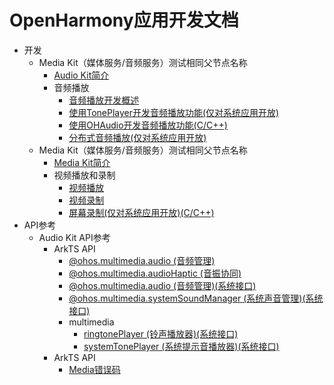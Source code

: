 # OpenHarmony应用开发文档

- 开发
  - Media Kit（媒体服务/音频服务）测试相同父节点名称
    - [Audio Kit简介](onlyfortest/media/audio/audio-kit-intro.md)
    - 音频播放
      - [音频播放开发概述](onlyfortest/media/audio/audio-playback-overview.md)
      <!--Del-->
      - [使用TonePlayer开发音频播放功能(仅对系统应用开放)](onlyfortest/media/audio/using-toneplayer-for-playback.md)
      <!--DelEnd-->
      - [使用OHAudio开发音频播放功能(C/C++)](onlyfortest/media/audio/using-ohaudio-for-playback.md)
      <!--Del-->
      - [分布式音频播放(仅对系统应用开放)](onlyfortest/media/audio/distributed-audio-playback.md)
      <!--DelEnd-->
  - Media Kit（媒体服务/音频服务）测试相同父节点名称
    - [Media Kit简介](onlyfortest/media/media/media-kit-intro.md)
    - 视频播放和录制
      - [视频播放](onlyfortest/media/media/video-playback.md)
      - [视频录制](onlyfortest/media/media/video-recording.md)
      <!--Del-->
      - [屏幕录制(仅对系统应用开放)(C/C++)](onlyfortest/media/media/avscreen-capture.md)
      <!--DelEnd-->
- API参考
  - Audio Kit API参考
    - ArkTS API<!--universal-keystore-structtest-test-test-test-test-test-->
      - [@ohos.multimedia.audio (音频管理)](onlyfortest/reference/apis-audio-kit/js-apis-audio.md)
      - [@ohos.multimedia.audioHaptic (音振协同)](onlyfortest/reference/apis-audio-kit/js-apis-audioHaptic.md)
      <!--Del-->
      - [@ohos.multimedia.audio (音频管理)(系统接口)](onlyfortest/reference/apis-audio-kit/js-apis-audio-sys.md)
      - [@ohos.multimedia.systemSoundManager (系统声音管理)(系统接口)](onlyfortest/reference/apis-audio-kit/js-apis-systemSoundManager-sys.md)
      - multimedia
        - [ringtonePlayer (铃声播放器)(系统接口)](onlyfortest/reference/apis-audio-kit/js-apis-inner-multimedia-ringtonePlayer-sys.md)
        - [systemTonePlayer (系统提示音播放器)(系统接口)](onlyfortest/reference/apis-audio-kit/js-apis-inner-multimedia-systemTonePlayer-sys.md)
      <!--DelEnd-->
    - ArkTS API<!--universal-keystore-structtest-test-test-test-test-test-->
      - [Media错误码](onlyfortest/reference/apis-media-kit/errorcode-media.md)
